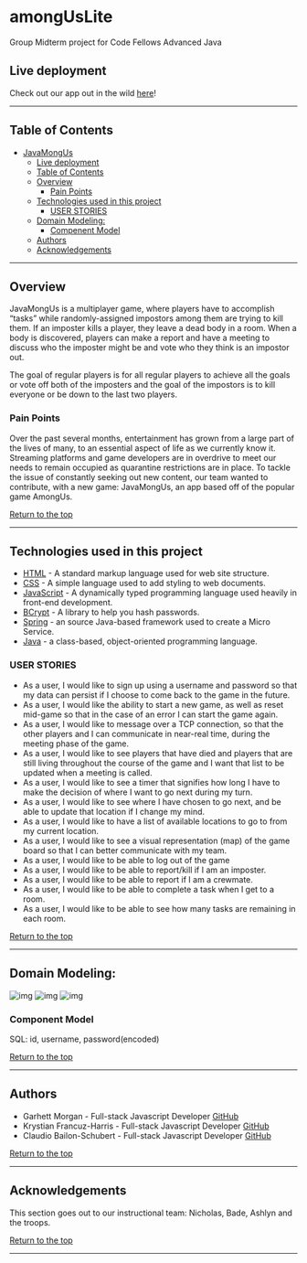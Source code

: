 # amongUsLite

Group Midterm project for Code Fellows Advanced Java

## Live deployment
Check out our app out in the wild [here](https://javamongus.herokuapp.com/)! 

<hr>


## Table of Contents
- [JavaMongUs](#amongUsLite)
  - [Live deployment](#live-deployment)
  - [Table of Contents](#table-of-contents)
  - [Overview](#overview)
    - [Pain Points](#pain-points)
  - [Technologies used in this project](#technologies-used-in-this-project)
    - [USER STORIES](#user-stories)
  - [Domain Modeling:](#domain-modeling)
    - [Compenent Model](#compenent-model)
  - [Authors](#authors)
  - [Acknowledgements](#acknowledgements)

<hr>

## Overview
JavaMongUs is a multiplayer game, where players have to accomplish “tasks” while randomly-assigned impostors among them are trying to kill them. If an imposter kills a player, they leave a dead body in a room. When a body is discovered, players can make a report and have a meeting to discuss who the imposter might be and vote who they think is an impostor out.  

The goal of regular players is for all regular players to achieve all the goals or vote off both of the imposters  and the goal of the impostors is to kill everyone or be down to the last two players. 

### Pain Points
Over the past several months, entertainment has grown from a large part of the lives of many, to an essential aspect of life as we currently know it. Streaming platforms and game developers are in overdrive to meet our needs to remain occupied as quarantine restrictions are in place. 
To tackle the issue of constantly seeking out new content, our team wanted to contribute, with a new game: JavaMongUs, an app based off of the popular game AmongUs.



[Return to the top](#Table-of-Contents)

<hr>


## Technologies used in this project

- [HTML](https://html.spec.whatwg.org/multipage/) - A standard markup language used for web site structure.
- [CSS](https://www.w3.org/Style/CSS/Overview.en.html) - A simple language used to add styling to web documents.
- [JavaScript](http://es6-features.org/#Constants) - A dynamically typed programming language used heavily in front-end development.
- [BCrypt](https://docs.spring.io/spring-security/site/docs/current/api/org/springframework/security/crypto/bcrypt/BCrypt.html) - A library to help you hash passwords. 
- [Spring](https://spring.io/guides/gs/spring-boot/) - an source Java-based framework used to create a Micro Service.
- [Java](https://docs.oracle.com/en/java/) - a class-based, object-oriented programming language.
 

### USER STORIES

- As a user, I would like to sign up using a username and password so that my data can persist if I choose to come back to the game in the future.
- As a user, I would like the ability to start a new game, as well as reset mid-game so that in the case of an error I can start the game again. 
- As a user, I would like to message over a TCP connection, so that the other players and I can communicate in near-real time, during the meeting phase of the game.
- As a user, I would like to see players that have died and players that are still living throughout the course of the game and I want that list to be updated when a meeting is called.
- As a user, I would like to see a timer that signifies how long I have to make the decision of where I want to go next during my turn. 
- As a user, I would like to see where I have chosen to go next, and be able to update that location if I change my mind. 
- As a user, I would like to have a list of available locations to go to from my current location. 
- As a user, I would like to see a visual representation (map) of the game board so that I can better communicate with my team.
- As a user, I would like to be able to log out of the game
- As a user, I would like to be able to report/kill if I am an imposter.
- As a user, I would like to be able to report if I am a crewmate.
- As a user, I would like to be able to complete a task when I get to a room.
- As a user, I would like to be able to see how many tasks are remaining in each room.



[Return to the top](#Table-of-Contents)


<hr>

## Domain Modeling: 
![img](./src/main/resources/DOM1.png)
![img](./src/main/resources/DOM2.png)
![img](./src/main/resources/DOM3.png)


### Component Model

SQL: id, username, password(encoded)


[Return to the top](#Table-of-Contents)

<hr>

## Authors

* Garhett Morgan - Full-stack Javascript Developer [GitHub](https://github.com/GarhettM)
* Krystian Francuz-Harris - Full-stack Javascript Developer [GitHub](https://github.com/KrystianFH)
* Claudio Bailon-Schubert - Full-stack Javascript Developer [GitHub](https://github.com/claudiobailon)

[Return to the top](#Table-of-Contents)

<hr>

## Acknowledgements

This section goes out to our instructional team: Nicholas, Bade, Ashlyn and the troops.

[Return to the top](#Table-of-Contents)

<hr>
